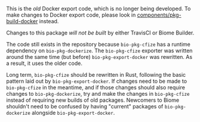 This is the *old* Docker export code, which is no longer being
developed. To make changes to Docker export code, please look in
[components/pkg-build-docker](../pkg-build-docker) instead.

Changes to this package *will not be built* by either TravisCI or
Biome Builder.

The code still exists in the repository because `bio-pkg-cfize` has a
runtime dependency on `bio-pkg-dockerize`. The `bio-pkg-cfize`
exporter was written around the same time (but before)
`bio-pkg-export-docker` was rewritten. As a result, it uses the older
code.

Long term, `bio-pkg-cfize` should be rewritten in Rust, following the
basic pattern laid out by `bio-pkg-export-docker`. If changes need to
be made to `bio-pkg-cfize` in the meantime, and if those changes
should also require changes to `bio-pkg-dockerize`, try and make the
changes in `bio-pkg-cfize` instead of requiring new builds of old
packages. Newcomers to Biome shouldn't need to be confused by having
"current" packages of `bio-pkg-dockerize` alongside
`bio-pkg-export-docker`.
